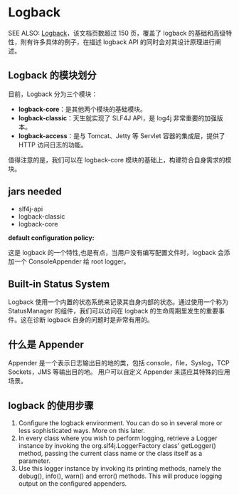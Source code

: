 # Logback
SEE ALSO: [Logback](https://logback.qos.ch/)，该文档页数超过 150 页，覆盖了 logback 的基础和高级特性，附有许多具体的例子，在描述 logback API 的同时会对其设计原理进行阐述。

## Logback 的模块划分 
目前，Logback 分为三个模块：
* **logback-core**：是其他两个模块的基础模块。
* **logback-classic**：天生就实现了 SLF4J API，是 log4j 非常重要的加强版本。
* **logback-access**：是与 Tomcat、Jetty 等 Servlet 容器的集成层，提供了 HTTP 访问日志的功能。

值得注意的是，我们可以在 logback-core 模块的基础上，构建符合自身需求的模块。

## jars needed
* slf4j-api
* logback-classic
* logback-core

**default configuration policy:**

这是 logback 的一个特性,也是有点，当用户没有编写配置文件时，logback 会添加一个 ConsoleAppender 给 root logger。 

## Built-in Status System
Logback 使用一个内置的状态系统来记录其自身内部的状态。通过使用一个称为 StatusManager 的组件，我们可以访问在 logback 的生命周期里发生的重要事件。这在诊断 logback 自身的问题时是非常有用的。

## 什么是 Appender
Appender 是一个表示日志输出目的地的类，包括 console，file，Syslog，TCP Sockets，JMS 等输出目的地。
用户可以自定义 Appender 来适应其特殊的应用场景。

## logback 的使用步骤
1. Configure the logback environment. You can do so in several more or less sophisticated ways. More on this later.
2. In every class where you wish to perform logging, retrieve a Logger instance by invoking the org.slf4j.LoggerFactory class' getLogger() method, passing the current class name or the class itself as a parameter.
3. Use this logger instance by invoking its printing methods, namely the debug(), info(), warn() and error() methods. This will produce logging output on the configured appenders.

